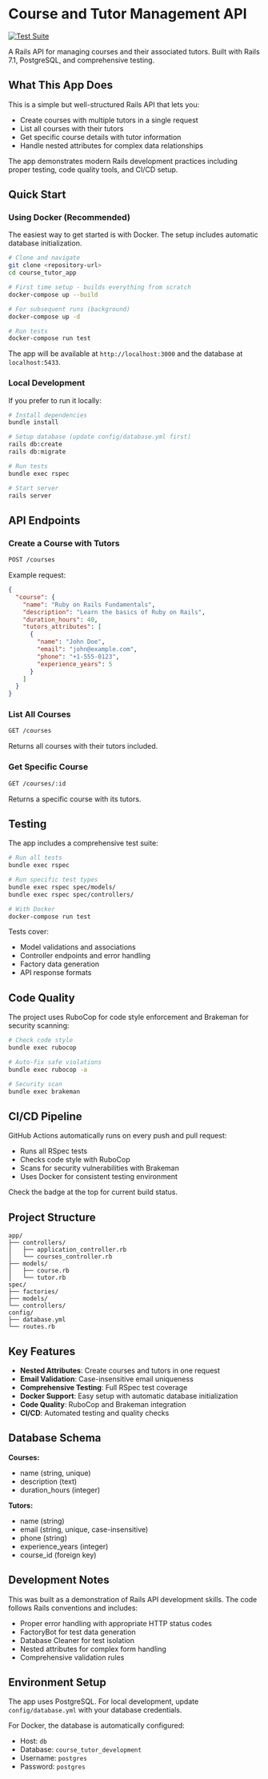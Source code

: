 # Course and Tutor Management API

[![Test Suite](https://github.com/DevMasterAryan/course_tutor_app/actions/workflows/test.yml/badge.svg)](https://github.com/DevMasterAryan/course_tutor_app/actions/workflows/test.yml)

A Rails API for managing courses and their associated tutors. Built with Rails 7.1, PostgreSQL, and comprehensive testing.

## What This App Does

This is a simple but well-structured Rails API that lets you:
- Create courses with multiple tutors in a single request
- List all courses with their tutors
- Get specific course details with tutor information
- Handle nested attributes for complex data relationships

The app demonstrates modern Rails development practices including proper testing, code quality tools, and CI/CD setup.

## Quick Start

### Using Docker (Recommended)

The easiest way to get started is with Docker. The setup includes automatic database initialization.

```bash
# Clone and navigate
git clone <repository-url>
cd course_tutor_app

# First time setup - builds everything from scratch
docker-compose up --build

# For subsequent runs (background)
docker-compose up -d

# Run tests
docker-compose run test
```

The app will be available at `http://localhost:3000` and the database at `localhost:5433`.

### Local Development

If you prefer to run it locally:

```bash
# Install dependencies
bundle install

# Setup database (update config/database.yml first)
rails db:create
rails db:migrate

# Run tests
bundle exec rspec

# Start server
rails server
```

## API Endpoints

### Create a Course with Tutors
```bash
POST /courses
```

Example request:
```json
{
  "course": {
    "name": "Ruby on Rails Fundamentals",
    "description": "Learn the basics of Ruby on Rails",
    "duration_hours": 40,
    "tutors_attributes": [
      {
        "name": "John Doe",
        "email": "john@example.com",
        "phone": "+1-555-0123",
        "experience_years": 5
      }
    ]
  }
}
```

### List All Courses
```bash
GET /courses
```

Returns all courses with their tutors included.

### Get Specific Course
```bash
GET /courses/:id
```

Returns a specific course with its tutors.

## Testing

The app includes a comprehensive test suite:

```bash
# Run all tests
bundle exec rspec

# Run specific test types
bundle exec rspec spec/models/
bundle exec rspec spec/controllers/

# With Docker
docker-compose run test
```

Tests cover:
- Model validations and associations
- Controller endpoints and error handling
- Factory data generation
- API response formats

## Code Quality

The project uses RuboCop for code style enforcement and Brakeman for security scanning:

```bash
# Check code style
bundle exec rubocop

# Auto-fix safe violations
bundle exec rubocop -a

# Security scan
bundle exec brakeman
```

## CI/CD Pipeline

GitHub Actions automatically runs on every push and pull request:
- Runs all RSpec tests
- Checks code style with RuboCop
- Scans for security vulnerabilities with Brakeman
- Uses Docker for consistent testing environment

Check the badge at the top for current build status.

## Project Structure

```
app/
├── controllers/
│   ├── application_controller.rb
│   └── courses_controller.rb
├── models/
│   ├── course.rb
│   └── tutor.rb
spec/
├── factories/
├── models/
└── controllers/
config/
├── database.yml
└── routes.rb
```

## Key Features

- **Nested Attributes**: Create courses and tutors in one request
- **Email Validation**: Case-insensitive email uniqueness
- **Comprehensive Testing**: Full RSpec test coverage
- **Docker Support**: Easy setup with automatic database initialization
- **Code Quality**: RuboCop and Brakeman integration
- **CI/CD**: Automated testing and quality checks

## Database Schema

**Courses:**
- name (string, unique)
- description (text)
- duration_hours (integer)

**Tutors:**
- name (string)
- email (string, unique, case-insensitive)
- phone (string)
- experience_years (integer)
- course_id (foreign key)

## Development Notes

This was built as a demonstration of Rails API development skills. The code follows Rails conventions and includes:

- Proper error handling with appropriate HTTP status codes
- FactoryBot for test data generation
- Database Cleaner for test isolation
- Nested attributes for complex form handling
- Comprehensive validation rules

## Environment Setup

The app uses PostgreSQL. For local development, update `config/database.yml` with your database credentials.

For Docker, the database is automatically configured:
- Host: `db`
- Database: `course_tutor_development`
- Username: `postgres`
- Password: `postgres`
